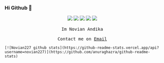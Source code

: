 ### Hi Github 👋


<p align="center">
  <img src="https://steamcdn-a.akamaihd.net/steamcommunity/public/images/items/333600/732897f371cf2f40f0af5fe9f9cdb42f090d7bdb.png">
  <img src="https://steamcdn-a.akamaihd.net/steamcommunity/public/images/items/333600/fc7f6abca8409d61fee91278889fabced33e1b19.png">
  <img src="https://steamcdn-a.akamaihd.net/steamcommunity/public/images/items/333600/7a1239608dc90e0439f5bc39e71ebc75be64d32f.png">
  <img src="https://steamcdn-a.akamaihd.net/steamcommunity/public/images/items/333600/002e35df0131b2358d93e0983d2feb98a93b82cf.png">
  <img src="https://steamcdn-a.akamaihd.net/steamcommunity/public/images/items/333600/122355823e167816ba6d45ef755f6f904dd580ee.png">
  <br><br>
  <samp>
    Im Novian Andika
     <br><br>Contact me on <a href="mailto:novian.andika@students.amikom.ac.id">Email</a>
    
    [![Novian227 github stats](https://github-readme-stats.vercel.app/api?username=novian227)](https://github.com/anuraghazra/github-readme-stats)
  </samp>
</p>
  </samp>
</p>
